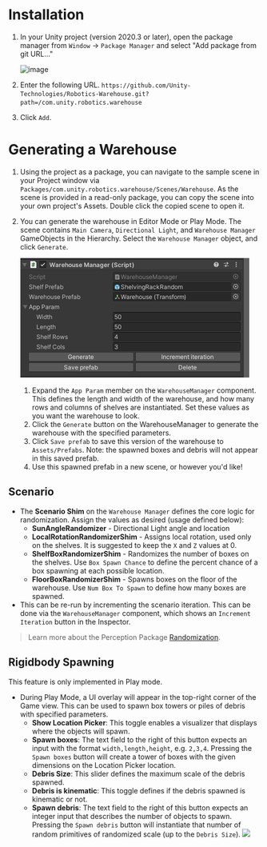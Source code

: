 # Installation
1. In your Unity project (version 2020.3 or later), open the package manager from `Window` -> `Package Manager` and select "Add package from git URL..."

    ![image](https://user-images.githubusercontent.com/29758400/110989310-8ea36180-8326-11eb-8318-f67ee200a23d.png)

2. Enter the following URL.
`https://github.com/Unity-Technologies/Robotics-Warehouse.git?path=/com.unity.robotics.warehouse`
3. Click `Add`.

# Generating a Warehouse

1. Using the project as a package, you can navigate to the sample scene in your Project window via `Packages/com.unity.robotics.warehouse/Scenes/Warehouse`. As the scene is provided in a read-only package, you can copy the scene into your own project's Assets. Double click the copied scene to open it.
2. You can generate the warehouse in Editor Mode or Play Mode. The scene contains `Main Camera`, `Directional Light`, and `Warehouse Manager` GameObjects in the Hierarchy. Select the `Warehouse Manager` object, and click `Generate`.

   ![](img/warehousemanager.png)

   1. Expand the `App Param` member on the `WarehouseManager` component. This defines the length and width of the warehouse, and how many rows and columns of shelves are instantiated. Set these values as you want the warehouse to look.
   2. Click the `Generate` button on the WarehouseManager to generate the warehouse with the specified parameters.
   3. Click `Save prefab` to save this version of the warehouse to `Assets/Prefabs`. Note: the spawned boxes and debris will not appear in this saved prefab.
   4. Use this spawned prefab in a new scene, or however you'd like!

## Scenario

- The **Scenario Shim** on the `Warehouse Manager` defines the core logic for randomization. Assign the values as desired (usage defined below):
  - **SunAngleRandomizer** - Directional Light angle and location
  - **LocalRotationRandomizerShim** - Assigns local rotation, used only on the shelves. It is suggested to keep the `X` and `Z` values at 0.
  <!-- - **MaterialRandomizer** - Assigns a material and [physic material](https://docs.unity3d.com/Manual/class-PhysicMaterial.html) friction value to the floor. -->
  - **ShelfBoxRandomizerShim** - Randomizes the number of boxes on the shelves. Use `Box Spawn Chance` to define the percent chance of a box spawning at each possible location.
  - **FloorBoxRandomizerShim** - Spawns boxes on the floor of the warehouse. Use `Num Box To Spawn` to define how many boxes are spawned.
- This can be re-run by incrementing the scenario iteration. This can be done via the `WarehouseManager` component, which shows an `Increment Iteration` button in the Inspector.

> Learn more about the Perception Package [Randomization](https://github.com/Unity-Technologies/com.unity.perception/blob/master/com.unity.perception/Documentation~/Randomization/Index.md).

## Rigidbody Spawning

This feature is only implemented in Play mode.

- During Play Mode, a UI overlay will appear in the top-right corner of the Game view. This can be used to spawn box towers or piles of debris with specified parameters.
  - **Show Location Picker**: This toggle enables a visualizer that displays where the objects will spawn.
  - **Spawn boxes**: The text field to the right of this button expects an input with the format `width,length,height`, e.g. `2,3,4`. Pressing the `Spawn boxes` button will create a tower of boxes with the given dimensions on the Location Picker location.
  - **Debris Size**: This slider defines the maximum scale of the debris spawned.
  - **Debris is kinematic**: This toggle defines if the debris spawned is kinematic or not.
  - **Spawn debris**: The text field to the right of this button expects an integer input that describes the number of objects to spawn. Pressing the `Spawn debris` button will instantiate that number of random primitives of randomized scale (up to the `Debris Size`).
    ![](img/debris.gif)
